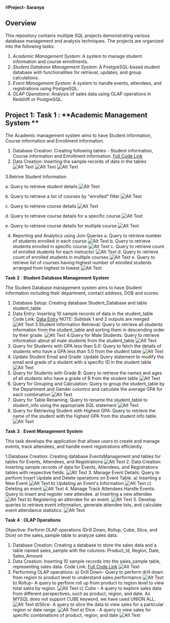#**Project- Saranya**

## Overview

This repository contains multiple SQL projects demonstrating various database management and analysis techniques. The projects are organized into the following tasks:

1. *Academic Management System*: A system to manage student information and course enrollments.
2. *Student Database Management System*: A PostgreSQL-based student database with functionalities for retrieval, updates, and group calculations.
3. *Event Management System*: A system to handle events, attendees, and registrations using PostgreSQL.
4. *OLAP Operations*: Analysis of sales data using OLAP operations in Redshift or PostgreSQL.

## Project 1: **Task** **1** : **Academic Management System **

The Academic management system aims to have Student information, Course information and Enrollment information.

1. Database Creation: Creating following tables - Student information, Course information and Enrollment information. 
  [Full Code Link](https://github.com/Saranya-Thang/Project-Saranya/blob/main/Task1_Academic_Management_System/code.sql)
2. Data Creation: Inserting the sample records of data in the tables
   ![Alt Text](https://github.com/Saranya-Thang/Project-Saranya/blob/main/Task1_Academic_Management_System/2.Courses_info_records.png)
   ![Alt Text](https://github.com/Saranya-Thang/Project-Saranya/blob/main/Task1_Academic_Management_System/2.Student_info_records.png)
   ![Alt Text](https://github.com/Saranya-Thang/Project-Saranya/blob/main/Task1_Academic_Management_System/2.Enrollment_info_records.png)
   
3.Retrive Student Information

a. Query to retrieve student details
![Alt Text](https://github.com/Saranya-Thang/Project-Saranya/blob/main/Task1_Academic_Management_System/Student_info_3a.png)


b. Query to retrieve a list of courses by "enrolled" filter
![Alt Text](https://github.com/Saranya-Thang/Project-Saranya/blob/main/Task1_Academic_Management_System/Course_list_3b.png)


c. Query to retrieve course details
![Alt Text](https://github.com/Saranya-Thang/Project-Saranya/blob/main/Task1_Academic_Management_System/Course_Info_3c.png)


d. Query to retrieve course details for a specific course
![Alt Text](https://github.com/Saranya-Thang/Project-Saranya/blob/main/Task1_Academic_Management_System/Specific_Course_Info_3d.png)


e. Query to retrieve course details for multiple course
![Alt Text](https://github.com/Saranya-Thang/Project-Saranya/blob/main/Task1_Academic_Management_System/Multiple_Course_Info_3e.png)


4. Reporting and Analytics using Join Queries
a. Query to retrieve number of students enrolled in each course
![Alt Text](https://github.com/Saranya-Thang/Project-Saranya/blob/main/Task1_Academic_Management_System/Students_Enrolled_Per_Course_4a.png)
b. Query to retrieve students enrolled in specific course
![Alt Text](https://github.com/Saranya-Thang/Project-Saranya/blob/main/Task1_Academic_Management_System/Students_Enrolled_Specific_Course_4b.png)
c. Query to retrieve count of enrolled students for each instructor
![Alt Text](https://github.com/Saranya-Thang/Project-Saranya/blob/main/Task1_Academic_Management_System/Students_Count_Per_Instructor_4c.png)
d. Query to retrieve count of enrolled students in multiple courses
![Alt Text](https://github.com/Saranya-Thang/Project-Saranya/blob/main/Task1_Academic_Management_System/Students_Enrolled_Multiple_Course_4d.png)
e. Query to retrieve list of courses having highest number of enrolled students arranged from highest to lowest
![Alt Text](https://github.com/Saranya-Thang/Project-Saranya/blob/main/Task1_Academic_Management_System/Highest_Enrolled_Courses_4e.png)

**Task** **2** : **Student Database Management System**

The Student Database management system aims to have Student information including their department, contact address, DOB and scores.

1. Database Setup: Creating database Student_Database and table student_table
2. Data Entry: Inserting 10 sample records of data in the student_table
Code Link: [Data Entry](https://github.com/Saranya-Thang/Project-Saranya/blob/main/Task2_Student_Database_System/code.sql)
NOTE: Subtask 1 and 2 outputs are merged
![Alt Text](https://github.com/Saranya-Thang/Project-Saranya/blob/main/Task2_Student_Database_System/2_Data_Entry.png)
3.Student Information Retrieval: Query to retrieve all students information from the student_table and sorting them in descending order by their grade.
![Alt Text](https://github.com/Saranya-Thang/Project-Saranya/blob/main/Task2_Student_Database_System/3_Student_Info_DESC_Grade.png)
4.Query for Male Students: Query to retrieve information about all male students from the student_table
![Alt Text](https://github.com/Saranya-Thang/Project-Saranya/blob/main/Task2_Student_Database_System/4_Male_Students.png)
5. Query for Students with GPA less than 5.0: Query to fetch the details of students who have a GPA less than 5.0 from the student table
![Alt Text](https://github.com/Saranya-Thang/Project-Saranya/blob/main/Task2_Student_Database_System/5_Student_GPA_5Less.png)
6. Update Student Email and Grade: Update Query statement to modify the email and grade of a student with a specific ID in the student table
![Alt Text](https://github.com/Saranya-Thang/Project-Saranya/blob/main/Task2_Student_Database_System/6_Update_Student_Email_Grade.png)
7. Query for Students with Grade B: Query to retrieve the names and ages of all students who have a grade of B from the student table
![Alt Text](https://github.com/Saranya-Thang/Project-Saranya/blob/main/Task2_Student_Database_System/7_Student_Age_Grade_B.png)
8. Query for Grouping and Calculation: Query to group the student_table by the Department and Gender columns and calculate the average GPA for each combination
![Alt Text](https://github.com/Saranya-Thang/Project-Saranya/blob/main/Task2_Student_Database_System/8_Grouping_Calculation.png)
9. Query for Table Renaming: Query to rename the student_table to student_info using the appropriate SQL statement
![Alt Text](https://github.com/Saranya-Thang/Project-Saranya/blob/main/Task2_Student_Database_System/9_Table_Rename.png)
10. Query for Retrieving Student with Highest GPA: Query to retrieve the name of the student with the highest GPA from the student info table.
![Alt Text](https://github.com/Saranya-Thang/Project-Saranya/blob/main/Task2_Student_Database_System/10_Student_Highest_GPA.png)

**Task** **3** : **Event Management System**

This task develops the application that allows users to create and manage events, track attendees, and handle event registrations efficiently.

1.Database Creation: Creating database EventsManagement and tables for tables for Events, Attendees, and Registrations
![Alt Text](https://github.com/Saranya-Thang/Project-Saranya/blob/main/Task3_Event_Management_System/1_Database_Creation.png)
2. Data Creation: Inserting sample records of data for Events, Attendees, and Registrations tables with respective fields.
![Alt Text](https://github.com/Saranya-Thang/Project-Saranya/blob/main/Task3_Event_Management_System/2_Data_Creation.png)
3. Manage Event Details: Query to perform Insert Update and Delete operations on Event Table.
a) Inserting a New Event
![Alt Text](https://github.com/Saranya-Thang/Project-Saranya/blob/main/Task3_Event_Management_System/3a_Insert_New_Event.png)
b) Updating an Event's Information
![Alt Text](https://github.com/Saranya-Thang/Project-Saranya/blob/main/Task3_Event_Management_System/3b_Update_Event_Info.png)
c) Deleting an event
![Alt Text](https://github.com/Saranya-Thang/Project-Saranya/blob/main/Task3_Event_Management_System/3c_Delete_Event.png)
4. Manage Track Attendees Handle Events: Query to insert and register new attendee.
a) Inserting a new attendee
![Alt Text](https://github.com/Saranya-Thang/Project-Saranya/blob/main/Task3_Event_Management_System/4a_Insert_New_Attendee.png)
b) Registering an attendee for an event.
![Alt Text](https://github.com/Saranya-Thang/Project-Saranya/blob/main/Task3_Event_Management_System/4b_Register_Attendee_For_Event.png)
5. Develop queries to retrieve event information, generate attendee lists, and calculate event attendance statistics.
![Alt Text](https://github.com/Saranya-Thang/Project-Saranya/blob/main/Task3_Event_Management_System/5_Retrieve_Event_Info%2CGenerate_Attendee_List%2CEvent_Attendance_Statistics.png)

**Task** **4** : **OLAP Operations**

Objective: Perform OLAP operations (Drill Down, Rollup, Cube, Slice, and Dice) on the sales_sample table to analyze sales data.

1. Database Creation: Creating a database to store the sales data and a table named sales_sample with the columns: Product_ld, Region, Date, Sales_Amount
2. Data Creation: Inserting 10 sample records into the sales_sample table, representing sales data.
Code Link: [Full Code Link](https://github.com/Saranya-Thang/Project-Saranya/blob/main/Task4_OLAP_Operations/code.sql)
![Alt Text](https://github.com/Saranya-Thang/Project-Saranya/blob/main/Task4_OLAP_Operations/Data_Creation.png)
3. Performing OLAP operations:
a) Drill Down- Query to perform drill down from region to product level to understand sales performance
![Alt Text](https://github.com/Saranya-Thang/Project-Saranya/blob/main/Task4_OLAP_Operations/a_DrillDown.png)
b) Rollup- A query to perform roll up from product to region level to view total sales by region.
![Alt Text](https://github.com/Saranya-Thang/Project-Saranya/blob/main/Task4_OLAP_Operations/b_RollUp.png)
c) Cube - A query to explore sales data from different perspectives, such as product, region, and date. As MYSQL does not support CUBE keyword, we have used UNION ALL.
![Alt Text](https://github.com/Saranya-Thang/Project-Saranya/blob/main/Task4_OLAP_Operations/c_Cube.png)
d)Slice- A query to slice the data to view sales for a particular region or date range.
![Alt Text](https://github.com/Saranya-Thang/Project-Saranya/blob/main/Task4_OLAP_Operations/d_Slice.png)
e) Dice - A query to view sales for specific combinations of product, region, and date
![Alt Text](https://github.com/Saranya-Thang/Project-Saranya/blob/main/Task4_OLAP_Operations/e_Dice.png)
